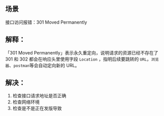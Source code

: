 ## 场景
接口访问报错：301 Moved Permanently


## 解释：
「301 Moved Permanently」表示永久重定向，说明请求的资源已经不存在了
301 和 302 都会在响应头里使用字段 `Location` ，指明后续要跳转的 `URL`，`浏览器`、`postman`等会自动定向新的 URL。


## 解决：
1. 检查接口请求地址是否正确
2. 检查网络环境
3. 检查是不是正在发版导致